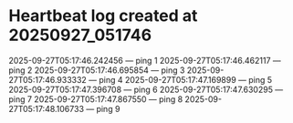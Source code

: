 # Heartbeat log created at 20250927_051746
2025-09-27T05:17:46.242456 — ping 1
2025-09-27T05:17:46.462117 — ping 2
2025-09-27T05:17:46.695854 — ping 3
2025-09-27T05:17:46.933332 — ping 4
2025-09-27T05:17:47.169899 — ping 5
2025-09-27T05:17:47.396708 — ping 6
2025-09-27T05:17:47.630295 — ping 7
2025-09-27T05:17:47.867550 — ping 8
2025-09-27T05:17:48.106733 — ping 9
